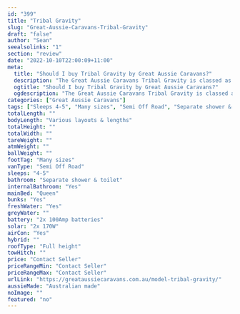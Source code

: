 ```yaml
---
id: "399"
title: "Tribal Gravity"
slug: "Great-Aussie-Caravans-Tribal-Gravity"
draft: "false"
author: "Sean"
seealsolinks: "1"
section: "review"
date: "2022-10-10T22:00:09+11:00"
meta:
  title: "Should I buy Tribal Gravity by Great Aussie Caravans?"
  description: "The Great Aussie Caravans Tribal Gravity is classed as Semi Off Road, and sleeps 4-5 people. It is Australian made and comes in at Many sizes. It generally has Separate shower & toilet."
  ogtitle: "Should I buy Tribal Gravity by Great Aussie Caravans?"
  ogdescription: "The Great Aussie Caravans Tribal Gravity is classed as Semi Off Road, and sleeps 4-5 people. It is Australian made and comes in at Many sizes. It generally has Separate shower & toilet."
categories: ["Great Aussie Caravans"]
tags: ["Sleeps 4-5", "Many sizes", "Semi Off Road", "Separate shower & toilet", "Full height", "Price Unknown"]
totalLength: ""
bodyLength: "Various layouts & lengths"
totalHeight: ""
totalWidth: ""
tareWeight: ""
atmWeight: ""
ballWeight: ""
footTag: "Many sizes"
vanType: "Semi Off Road"
sleeps: "4-5"
bathroom: "Separate shower & toilet"
internalBathroom: "Yes"
mainBed: "Queen"
bunks: "Yes"
freshWater: "Yes"
greyWater: ""
battery: "2x 100Amp batteries"
solar: "2x 170W"
airCon: "Yes"
hybrid: ""
roofType: "Full height"
towHitch: ""
price: "Contact Seller"
priceRangeMin: "Contact Seller"
priceRangeMax: "Contact Seller"
urlLink: "https://greataussiecaravans.com.au/model-tribal-gravity/"
aussieMade: "Australian made"
noImage: ""
featured: "no"
---
```

